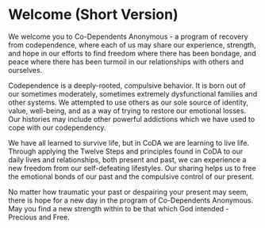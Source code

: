 # Welcome (Short Version)

We welcome you to Co-Dependents Anonymous - a program of recovery from codependence, where each of us may share our experience, strength, and hope in our efforts to find freedom where there has been bondage, and peace where there has been turmoil in our relationships with others and ourselves.

Codependence is a deeply-rooted, compulsive behavior. It is born out of our sometimes moderately, sometimes extremely dysfunctional families and other systems. We attempted to use others as our sole source of identity, value, well-being, and as a way of trying to restore our emotional losses. Our histories may include other powerful addictions which we have used to cope with our codependency.

We have all learned to survive life, but in CoDA we are learning to live life. Through applying the Twelve Steps and principles found in CoDA to our daily lives and relationships, both present and past, we can experience a new freedom from our self-defeating lifestyles. Our sharing helps us to free the emotional bonds of our past and the compulsive control of our present.

No matter how traumatic your past or despairing your present may seem, there is hope for a new day in the program of Co-Dependents Anonymous. May you find a new strength within to be that which God intended - Precious and Free.